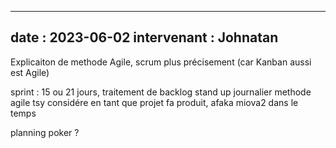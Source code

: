 
---
date : 2023-06-02
intervenant : Johnatan
---

Explicaiton de methode Agile, scrum plus précisement (car Kanban aussi est Agile)

sprint : 15 ou 21 jours, traitement de backlog
stand up journalier 
methode agile tsy considére en tant que projet fa produit, afaka miova2 dans le temps

planning poker ? 
